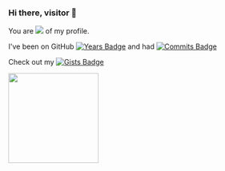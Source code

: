### Hi there, visitor 👋

You are ![](https://api.visitorbadge.io/api/VisitorHit?user=iamdmitrij&countColor=%237B1E7A) of my profile.

I've been on GitHub [![Years Badge](https://badges.pufler.dev/years/iamdmitrij)](https://badges.pufler.dev) and had [![Commits Badge](https://badges.pufler.dev/commits/yearly/iamdmitrij)](https://badges.pufler.dev)

Check out my [![Gists Badge](https://badges.pufler.dev/gists/iamdmitrij)](https://badges.pufler.dev)

<img height="180em" src="https://github-readme-stats.vercel.app/api?username=iamdmitrij&show_icons=true&hide_border=true&&count_private=true&include_all_commits=true" />
